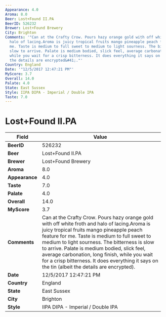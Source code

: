 ```yaml
---
Appearance: 4.0
Aroma: 8.0
Beer: Lost+Found II.PA
BeerID: 526232
Brewer: Lost+Found Brewery
City: Brighton
Comments: '"Can at the Crafty Crow. Pours hazy orange gold with off white froth and
  halo of lacing.Aroma is juicy tropical fruits mango pineapple peach feature for
  me. Taste is medium to full sweet to medium to light sourness. The bitterness is
  slow to arrive. Palate is medium bodied, slick feel, average carbonation, long finish,
  while you wait for a crisp bitterness. It does everything it says on the tin &#40;albeit
  the details are encrypted&#41;."'
Country: England
Date: '"12/5/2017 12:47:21 PM"'
MyScore: 3.7
Overall: 14.0
Palate: 4.0
State: East Sussex
Style: IIPA DIPA - Imperial / Double IPA
Taste: 7.0
---
```


# Lost+Found II.PA

| Field         | Value |
|---------------|-------|
| **BeerID** | 526232 |
| **Beer** | Lost+Found II.PA |
| **Brewer** | Lost+Found Brewery |
| **Aroma** | 8.0 |
| **Appearance** | 4.0 |
| **Taste** | 7.0 |
| **Palate** | 4.0 |
| **Overall** | 14.0 |
| **MyScore** | 3.7 |
| **Comments** | Can at the Crafty Crow. Pours hazy orange gold with off white froth and halo of lacing.Aroma is juicy tropical fruits mango pineapple peach feature for me. Taste is medium to full sweet to medium to light sourness. The bitterness is slow to arrive. Palate is medium bodied, slick feel, average carbonation, long finish, while you wait for a crisp bitterness. It does everything it says on the tin &#40;albeit the details are encrypted&#41;. |
| **Date** | 12/5/2017 12:47:21 PM |
| **Country** | England |
| **State** | East Sussex |
| **City** | Brighton |
| **Style** | IIPA DIPA - Imperial / Double IPA |

